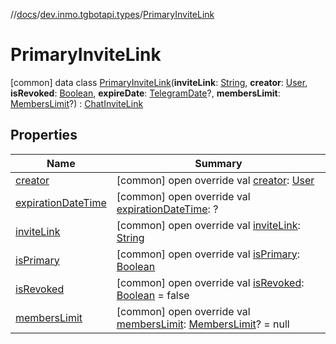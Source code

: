//[docs](../../../index.md)/[dev.inmo.tgbotapi.types](../index.md)/[PrimaryInviteLink](index.md)



# PrimaryInviteLink  
 [common] data class [PrimaryInviteLink](index.md)(**inviteLink**: [String](https://kotlinlang.org/api/latest/jvm/stdlib/kotlin/-string/index.html), **creator**: [User](../-user/index.md), **isRevoked**: [Boolean](https://kotlinlang.org/api/latest/jvm/stdlib/kotlin/-boolean/index.html), **expireDate**: [TelegramDate](../-telegram-date/index.md)?, **membersLimit**: [MembersLimit](../index.md#%5Bdev.inmo.tgbotapi.types%2FMembersLimit%2F%2F%2FPointingToDeclaration%2F%5D%2FClasslikes%2F625018081)?) : [ChatInviteLink](../-chat-invite-link/index.md)   


## Properties  
  
|  Name |  Summary | 
|---|---|
| <a name="dev.inmo.tgbotapi.types/PrimaryInviteLink/creator/#/PointingToDeclaration/"></a>[creator](creator.md)| <a name="dev.inmo.tgbotapi.types/PrimaryInviteLink/creator/#/PointingToDeclaration/"></a> [common] open override val [creator](creator.md): [User](../-user/index.md)   <br>|
| <a name="dev.inmo.tgbotapi.types/PrimaryInviteLink/expirationDateTime/#/PointingToDeclaration/"></a>[expirationDateTime](expiration-date-time.md)| <a name="dev.inmo.tgbotapi.types/PrimaryInviteLink/expirationDateTime/#/PointingToDeclaration/"></a> [common] open override val [expirationDateTime](expiration-date-time.md): ?   <br>|
| <a name="dev.inmo.tgbotapi.types/PrimaryInviteLink/inviteLink/#/PointingToDeclaration/"></a>[inviteLink](invite-link.md)| <a name="dev.inmo.tgbotapi.types/PrimaryInviteLink/inviteLink/#/PointingToDeclaration/"></a> [common] open override val [inviteLink](invite-link.md): [String](https://kotlinlang.org/api/latest/jvm/stdlib/kotlin/-string/index.html)   <br>|
| <a name="dev.inmo.tgbotapi.types/PrimaryInviteLink/isPrimary/#/PointingToDeclaration/"></a>[isPrimary](is-primary.md)| <a name="dev.inmo.tgbotapi.types/PrimaryInviteLink/isPrimary/#/PointingToDeclaration/"></a> [common] open override val [isPrimary](is-primary.md): [Boolean](https://kotlinlang.org/api/latest/jvm/stdlib/kotlin/-boolean/index.html)   <br>|
| <a name="dev.inmo.tgbotapi.types/PrimaryInviteLink/isRevoked/#/PointingToDeclaration/"></a>[isRevoked](is-revoked.md)| <a name="dev.inmo.tgbotapi.types/PrimaryInviteLink/isRevoked/#/PointingToDeclaration/"></a> [common] open override val [isRevoked](is-revoked.md): [Boolean](https://kotlinlang.org/api/latest/jvm/stdlib/kotlin/-boolean/index.html) = false   <br>|
| <a name="dev.inmo.tgbotapi.types/PrimaryInviteLink/membersLimit/#/PointingToDeclaration/"></a>[membersLimit](members-limit.md)| <a name="dev.inmo.tgbotapi.types/PrimaryInviteLink/membersLimit/#/PointingToDeclaration/"></a> [common] open override val [membersLimit](members-limit.md): [MembersLimit](../index.md#%5Bdev.inmo.tgbotapi.types%2FMembersLimit%2F%2F%2FPointingToDeclaration%2F%5D%2FClasslikes%2F625018081)? = null   <br>|

